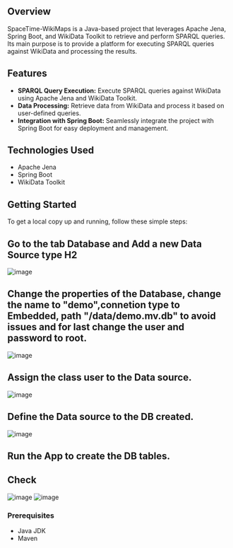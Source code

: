 
## Overview
SpaceTime-WikiMaps is a Java-based project that leverages Apache Jena, Spring Boot, and WikiData Toolkit to retrieve and perform SPARQL queries. Its main purpose is to provide a platform for executing SPARQL queries against WikiData and processing the results.

## Features
- **SPARQL Query Execution:** Execute SPARQL queries against WikiData using Apache Jena and WikiData Toolkit.
- **Data Processing:** Retrieve data from WikiData and process it based on user-defined queries.
- **Integration with Spring Boot:** Seamlessly integrate the project with Spring Boot for easy deployment and management.

## Technologies Used
- Apache Jena
- Spring Boot
- WikiData Toolkit


## Getting Started
To get a local copy up and running, follow these simple steps:

## Go to the tab Database and Add a new Data Source type H2

![image](https://github.com/WhyN0t101/SpaceTime-WikiMaps/assets/100608872/1782760c-65ae-4bb4-a39c-71e998d54c6f)

## Change the properties of the Database, change the name to "demo",connetion type to Embedded, path "/data/demo.mv.db" to avoid issues and for last change the user and password to root.

![image](https://github.com/WhyN0t101/SpaceTime-WikiMaps/assets/100608872/2fbfcfed-fc62-47e8-97a2-f08042b3b436)

## Assign the class user to the Data source.
![image](https://github.com/WhyN0t101/SpaceTime-WikiMaps/assets/100608872/5424f536-44bd-498c-8bf4-be3109f18dde)

## Define the Data source to the DB created.
![image](https://github.com/WhyN0t101/SpaceTime-WikiMaps/assets/100608872/8a2044bf-62f6-47c7-881c-579038ddb847)

## Run the App to create the DB tables.
## Check
![image](https://github.com/WhyN0t101/SpaceTime-WikiMaps/assets/100608872/eb909d28-8148-4ac0-a98d-548ab7492c75)
![image](https://github.com/WhyN0t101/SpaceTime-WikiMaps/assets/100608872/ae87a03f-97da-4af1-a7eb-5f68e95d943e)

### Prerequisites
- Java JDK
- Maven



